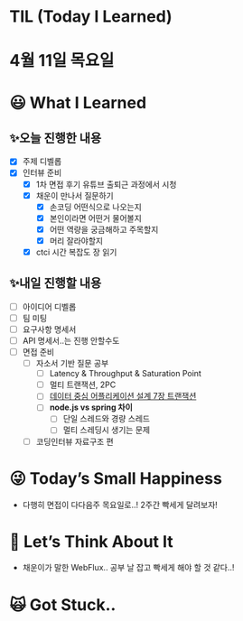 # TIL (Today I Learned)

# 4월 11일 목요일

# 😃 What I Learned

## ✨오늘 진행한 내용

- [x]  주제 디벨롭
- [x]  인터뷰 준비
    - [x]  1차 면접 후기 유튜브 출퇴근 과정에서 시청
    - [x]  채운이 만나서 질문하기
        - [x]  손코딩 어떤식으로 나오는지
        - [x]  본인이라면 어떤거 물어볼지
        - [x]  어떤 역량을 궁금해하고 주목할지
        - [x]  머리 잘라야할지
    - [x]  ctci 시간 복잡도 장 읽기

## ✨내일 진행할 내용

- [ ]  아이디어 디벨롭
- [ ]  팀 미팅
- [ ]  요구사항 명세서
- [ ]  API 명세서..는 진행 안할수도
- [ ]  면접 준비
    - [ ]  자소서 기반 질문 공부
        - [ ]  Latency & Throughput & Saturation Point
        - [ ]  멀티 트랜잭션, 2PC
        - [ ]  [데이터 중심 어플리케이션 설계 7장 트랜잭션](https://www.devkuma.com/docs/data-intensive-application/7/)
        - [ ]  **node.js vs spring 차이**
            - [ ]  단일 스레드와 경량 스레드
            - [ ]  멀티 스레딩시 생기는 문제
    - [ ]  코딩인터뷰 자료구조 편

# 😜 Today’s Small Happiness

- 다행히 면접이 다다음주 목요일로..! 2주간 빡세게 달려보자!

# 🧐 Let’s Think About It

- 채운이가 말한 WebFlux.. 공부 날 잡고 빡세게 해야 할 것 같다..!

# 🙀 Got Stuck..